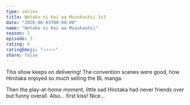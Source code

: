 ```yaml
---
type: series
title: Wotaku ni Koi wa Muzukashii 1x3
date: "2020-06-03T00:00:00"
name: "Wotaku ni Koi wa Muzukashii"
season: 1
episode: 3
rating: 4
ratingEmoji: "⭐️⭐️⭐️⭐️"
share: false
---
```


This show keeps on delivering! The convention scenes were good, how Hirotaka enjoyed so much selling the BL manga.

Then the play-at-home moment, little sad Hirotaka had never friends over but funny overall. Also... first kiss! Nice...
